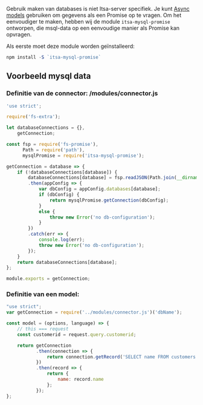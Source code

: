 Gebruik maken van databases is niet Itsa-server specifiek. Je kunt [Async models](/async-models) gebruiken om gegevens als een Promise op te vragen. Om het eenvoudiger te maken, hebben wij de module `itsa-mysql-promise` ontworpen, die msql-data op een eenvoudige manier als Promise kan opvragen.

Als eerste moet deze module worden geïnstalleerd:

```js
npm install -S `itsa-mysql-promise`
```

## Voorbeeld mysql data

### Definitie van de connector: /modules/connector.js
```js
'use strict';

require('fs-extra');

let databaseConnections = {},
    getConnection;

const fsp = require('fs-promise'),
      Path = require('path'),
      mysqlPromise = require('itsa-mysql-promise');

getConnection = database => {
    if (!databaseConnections[database]) {
        databaseConnections[database] = fsp.readJSON(Path.join(__dirname,'../reactserver.config.json'))
        .then(appConfig => {
            var dbConfig = appConfig.databases[database];
            if (dbConfig) {
                return mysqlPromise.getConnection(dbConfig);
            }
            else {
                throw new Error('no db-configuration');
            }
        })
        .catch(err => {
            console.log(err);
            throw new Error('no db-configuration');
        });
    }
    return databaseConnections[database];
};

module.exports = getConnection;
```

### Definitie van een model:
```js
"use strict";
var getConnection = require('../modules/connector.js')('dbName');

const model = (options, language) => {
    // this === request
    const customerid = request.query.customerid;

    return getConnection
           .then(connection => {
               return connection.getRecord('SELECT name FROM customers WHERE id=?', customerid)
           })
           .then(record => {
               return {
                   name: record.name
               };
           });
};
```